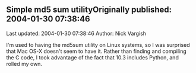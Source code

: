 ## Simple md5 sum utilityOriginally published: 2004-01-30 07:38:46 
Last updated: 2004-01-30 07:38:46 
Author: Nick Vargish 
 
I'm used to having the md5sum utility on Linux systems, so I was surprised that Mac OS-X doesn't seem to have it. Rather than finding and compiling the C code, I took advantage of the fact that 10.3 includes Python, and rolled my own.